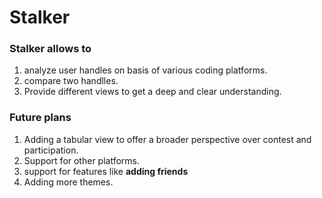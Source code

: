 # Stalker 

### Stalker allows to
1. analyze user handles on basis of various coding platforms. 
2. compare two handlles. 
3. Provide different views to get a deep and clear understanding. 

### Future plans
1. Adding a tabular view to offer a broader perspective over contest and participation. 
2. Support for other platforms. 
3. support for features like **adding friends**
4. Adding more themes. 
